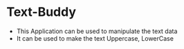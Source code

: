 # Text-Buddy

- This Application can be used to manipulate the text data
- It can be used to make the text Uppercase, LowerCase

